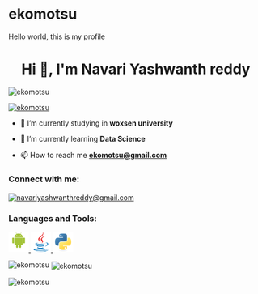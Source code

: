 # ekomotsu
Hello world, this is my profile
<h1 align="center">Hi 👋, I'm Navari Yashwanth reddy</h1>
<p align="left"> <img src="https://komarev.com/ghpvc/?username=ekomotsu&label=Profile%20views&color=0e75b6&style=flat" alt="ekomotsu" /> </p>

<p align="left"> <a href="https://github.com/ryo-ma/github-profile-trophy"><img src="https://github-profile-trophy.vercel.app/?username=ekomotsu" alt="ekomotsu" /></a> </p>

- 🔭 I’m currently studying in **woxsen university**

- 🌱 I’m currently learning **Data Science**

- 📫 How to reach me **ekomotsu@gmail.com**

<h3 align="left">Connect with me:</h3>
<p align="left">
<a href="https://linkedin.com/in/navariyashwanthreddy@gmail.com" target="blank"><img align="center" src="https://raw.githubusercontent.com/rahuldkjain/github-profile-readme-generator/master/src/images/icons/Social/linked-in-alt.svg" alt="navariyashwanthreddy@gmail.com" height="30" width="40" /></a>
</p>

<h3 align="left">Languages and Tools:</h3>
<p align="left"> <a href="https://developer.android.com" target="_blank" rel="noreferrer"> <img src="https://raw.githubusercontent.com/devicons/devicon/master/icons/android/android-original-wordmark.svg" alt="android" width="40" height="40"/> </a> <a href="https://www.java.com" target="_blank" rel="noreferrer"> <img src="https://raw.githubusercontent.com/devicons/devicon/master/icons/java/java-original.svg" alt="java" width="40" height="40"/> </a> <a href="https://www.python.org" target="_blank" rel="noreferrer"> <img src="https://raw.githubusercontent.com/devicons/devicon/master/icons/python/python-original.svg" alt="python" width="40" height="40"/> </a> </p>

<p><img align="left" src="https://github-readme-stats.vercel.app/api/top-langs?username=ekomotsu&show_icons=true&locale=en&layout=compact" alt="ekomotsu" /></p>

<p>&nbsp;<img align="center" src="https://github-readme-stats.vercel.app/api?username=ekomotsu&show_icons=true&locale=en" alt="ekomotsu" /></p>

<p><img align="center" src="https://github-readme-streak-stats.herokuapp.com/?user=ekomotsu&" alt="ekomotsu" /></p>
